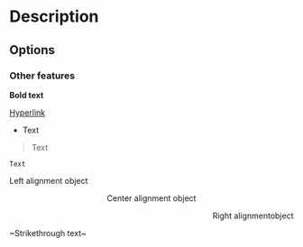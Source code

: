 # Description
## Options
### Other features

**Bold text**

[Hyperlink](https://github.com/PycmShoma/Text_Formatting)

- Text 

> Text 

` Text `

<p align="left">Left alignment object</p>

<p align="center">Center alignment object</p>

<p align="right">Right alignmentobject</p>

~Strikethrough text~
